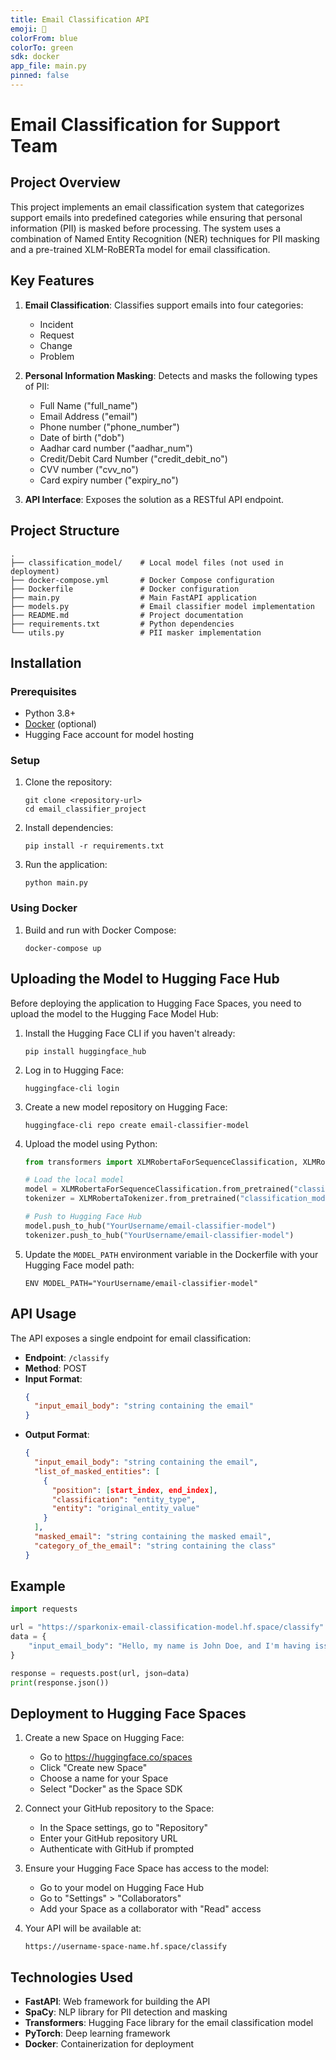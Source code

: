 ```yaml
---
title: Email Classification API
emoji: 📧
colorFrom: blue
colorTo: green
sdk: docker
app_file: main.py
pinned: false
---
```


# Email Classification for Support Team

## Project Overview

This project implements an email classification system that categorizes support emails into predefined categories while ensuring that personal information (PII) is masked before processing. The system uses a combination of Named Entity Recognition (NER) techniques for PII masking and a pre-trained XLM-RoBERTa model for email classification.

## Key Features

1. **Email Classification**: Classifies support emails into four categories:
   - Incident
   - Request
   - Change
   - Problem

2. **Personal Information Masking**: Detects and masks the following types of PII:
   - Full Name ("full_name")
   - Email Address ("email")
   - Phone number ("phone_number")
   - Date of birth ("dob")
   - Aadhar card number ("aadhar_num")
   - Credit/Debit Card Number ("credit_debit_no")
   - CVV number ("cvv_no")
   - Card expiry number ("expiry_no")

3. **API Interface**: Exposes the solution as a RESTful API endpoint.

## Project Structure

```
.
├── classification_model/    # Local model files (not used in deployment)
├── docker-compose.yml       # Docker Compose configuration
├── Dockerfile               # Docker configuration
├── main.py                  # Main FastAPI application
├── models.py                # Email classifier model implementation
├── README.md                # Project documentation
├── requirements.txt         # Python dependencies
└── utils.py                 # PII masker implementation
```

## Installation

### Prerequisites

- Python 3.8+
- [Docker](https://www.docker.com/) (optional)
- Hugging Face account for model hosting

### Setup

1. Clone the repository:
   ```
   git clone <repository-url>
   cd email_classifier_project
   ```

2. Install dependencies:
   ```
   pip install -r requirements.txt
   ```

3. Run the application:
   ```
   python main.py
   ```

### Using Docker

1. Build and run with Docker Compose:
   ```
   docker-compose up
   ```

## Uploading the Model to Hugging Face Hub

Before deploying the application to Hugging Face Spaces, you need to upload the model to the Hugging Face Model Hub:

1. Install the Hugging Face CLI if you haven't already:
   ```
   pip install huggingface_hub
   ```

2. Log in to Hugging Face:
   ```
   huggingface-cli login
   ```

3. Create a new model repository on Hugging Face:
   ```
   huggingface-cli repo create email-classifier-model
   ```

4. Upload the model using Python:
   ```python
   from transformers import XLMRobertaForSequenceClassification, XLMRobertaTokenizer
   
   # Load the local model
   model = XLMRobertaForSequenceClassification.from_pretrained("classification_model")
   tokenizer = XLMRobertaTokenizer.from_pretrained("classification_model")
   
   # Push to Hugging Face Hub
   model.push_to_hub("YourUsername/email-classifier-model")
   tokenizer.push_to_hub("YourUsername/email-classifier-model")
   ```

5. Update the `MODEL_PATH` environment variable in the Dockerfile with your Hugging Face model path:
   ```
   ENV MODEL_PATH="YourUsername/email-classifier-model"
   ```

## API Usage

The API exposes a single endpoint for email classification:

- **Endpoint**: `/classify`
- **Method**: POST
- **Input Format**:
  ```json
  {
    "input_email_body": "string containing the email"
  }
  ```
- **Output Format**:
  ```json
  {
    "input_email_body": "string containing the email",
    "list_of_masked_entities": [
      {
        "position": [start_index, end_index],
        "classification": "entity_type",
        "entity": "original_entity_value"
      }
    ],
    "masked_email": "string containing the masked email",
    "category_of_the_email": "string containing the class"
  }
  ```

## Example

```python
import requests

url = "https://sparkonix-email-classification-model.hf.space/classify"
data = {
    "input_email_body": "Hello, my name is John Doe, and I'm having issues with my account."
}

response = requests.post(url, json=data)
print(response.json())
```

## Deployment to Hugging Face Spaces

1. Create a new Space on Hugging Face:
   - Go to https://huggingface.co/spaces
   - Click "Create new Space"
   - Choose a name for your Space
   - Select "Docker" as the Space SDK

2. Connect your GitHub repository to the Space:
   - In the Space settings, go to "Repository"
   - Enter your GitHub repository URL
   - Authenticate with GitHub if prompted

3. Ensure your Hugging Face Space has access to the model:
   - Go to your model on Hugging Face Hub
   - Go to "Settings" > "Collaborators"
   - Add your Space as a collaborator with "Read" access

4. Your API will be available at:
   ```
   https://username-space-name.hf.space/classify
   ```

## Technologies Used

- **FastAPI**: Web framework for building the API
- **SpaCy**: NLP library for PII detection and masking
- **Transformers**: Hugging Face library for the email classification model
- **PyTorch**: Deep learning framework
- **Docker**: Containerization for deployment